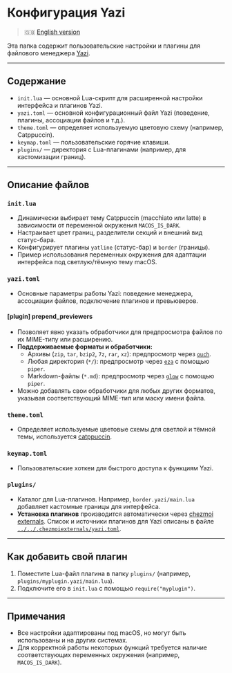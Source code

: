 # Конфигурация Yazi

> 🇬🇧 [English version](README.md)

Эта папка содержит пользовательские настройки и плагины для файлового менеджера [Yazi](https://yazi-rs.github.io/).

---

## Содержание

- `init.lua` — основной Lua-скрипт для расширенной настройки интерфейса и плагинов Yazi.
- `yazi.toml` — основной конфигурационный файл Yazi (поведение, плагины, ассоциации файлов и т.д.).
- `theme.toml` — определяет используемую цветовую схему (например, Catppuccin).
- `keymap.toml` — пользовательские горячие клавиши.
- `plugins/` — директория с Lua-плагинами (например, для кастомизации границ).

---

## Описание файлов

### `init.lua`

- Динамически выбирает тему Catppuccin (macchiato или latte) в зависимости от переменной окружения `MACOS_IS_DARK`.
- Настраивает цвет границ, разделители секций и внешний вид статус-бара.
- Конфигурирует плагины `yatline` (статус-бар) и `border` (границы).
- Пример использования переменных окружения для адаптации интерфейса под светлую/тёмную тему macOS.

### `yazi.toml`

- Основные параметры работы Yazi: поведение менеджера, ассоциации файлов, подключение плагинов и превьюверов.

#### [plugin] prepend_previewers

- Позволяет явно указать обработчики для предпросмотра файлов по их MIME-типу или расширению.
- **Поддерживаемые форматы и обработчики:**
  - Архивы (`zip`, `tar`, `bzip2`, `7z`, `rar`, `xz`): предпросмотр через [`ouch`](https://github.com/ouch-org/ouch).
  - Любая директория (`*/`): предпросмотр через [`eza`](https://github.com/eza-community/eza) с помощью `piper`.
  - Markdown-файлы (`*.md`): предпросмотр через [`glow`](https://github.com/charmbracelet/glow) с помощью `piper`.
- Можно добавлять свои обработчики для любых других форматов, указывая соответствующий MIME-тип или маску имени файла.

### `theme.toml`

- Определяет используемые цветовые схемы для светлой и тёмной темы, используется [catppuccin](https://github.com/yazi-rs/flavors).

### `keymap.toml`

- Пользовательские хоткеи для быстрого доступа к функциям Yazi.

### `plugins/`

- Каталог для Lua-плагинов. Например, `border.yazi/main.lua` добавляет кастомные границы для интерфейса.
- **Установка плагинов** производится автоматически через [chezmoi externals](https://www.chezmoi.io/reference/special-files/chezmoiexternal-format/). Список и источники плагинов для Yazi описаны в файле [`../../.chezmoiexternals/yazi.toml`](../../.chezmoiexternals/yazi.toml).

---

## Как добавить свой плагин

1. Поместите Lua-файл плагина в папку `plugins/` (например, `plugins/myplugin.yazi/main.lua`).
2. Подключите его в `init.lua` с помощью `require("myplugin")`.

---

## Примечания

- Все настройки адаптированы под macOS, но могут быть использованы и на других системах.
- Для корректной работы некоторых функций требуется наличие соответствующих переменных окружения (например, `MACOS_IS_DARK`).
